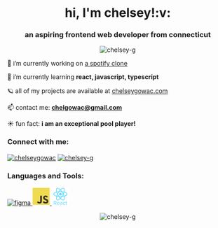 <h1 align="center">hi, I'm chelsey!:v:</h1>
<h3 align="center">an aspiring frontend web developer from connecticut</h3>

<p align="center"> <img src="https://komarev.com/ghpvc/?username=chelsey-g&label=Profile%20views&color=0e75b6&style=flat" alt="chelsey-g" /> </p>

🔭  i’m currently working on [a spotify clone](https://github.com/chelsey-g/spotify-clone)

 :crescent_moon:  i’m currently learning **react, javascript, typescript**

:ringed_planet:  all of my projects are available at <a href="http://www.chelseygowac.com">chelseygowac.com</a>

📫 contact me:  **chelgowac@gmail.com**

:sunny: fun fact:  **i am an exceptional pool player!**

<h3 align="left">Connect with me:</h3>
<p align="left">
<a href="https://twitter.com/chelseygowac" target="blank"><img align="center" src="https://raw.githubusercontent.com/rahuldkjain/github-profile-readme-generator/master/src/images/icons/Social/twitter.svg" alt="chelseygowac" height="30" width="40" /></a>
<a href="https://linkedin.com/in/chelsey-g" target="blank"><img align="center" src="https://raw.githubusercontent.com/rahuldkjain/github-profile-readme-generator/master/src/images/icons/Social/linked-in-alt.svg" alt="chelsey-g" height="30" width="40" /></a>
</p>

<h3 align="left">Languages and Tools:</h3>
<p align="left"> <a href="https://www.figma.com/" target="_blank" rel="noreferrer"> <img src="https://www.vectorlogo.zone/logos/figma/figma-icon.svg" alt="figma" width="40" height="40"/> </a> <a href="https://developer.mozilla.org/en-US/docs/Web/JavaScript" target="_blank" rel="noreferrer"> <img src="https://raw.githubusercontent.com/devicons/devicon/master/icons/javascript/javascript-original.svg" alt="javascript" width="40" height="40"/> </a> <a href="https://reactjs.org/" target="_blank" rel="noreferrer"> <img src="https://raw.githubusercontent.com/devicons/devicon/master/icons/react/react-original-wordmark.svg" alt="react" width="40" height="40"/> </a> </p>

<p align="center"><img align="center" src="https://github-readme-stats.vercel.app/api/top-langs?username=chelsey-g&show_icons=true&locale=en&layout=compact" alt="chelsey-g" /></p>
